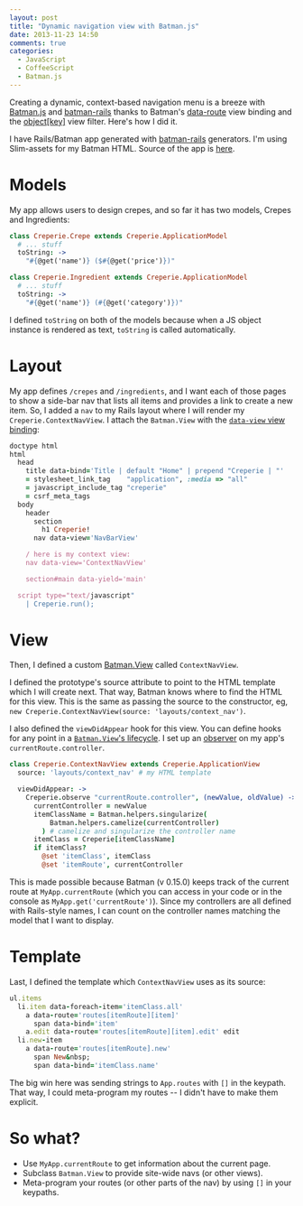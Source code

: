 ```yaml
---
layout: post
title: "Dynamic navigation view with Batman.js"
date: 2013-11-23 14:50
comments: true
categories:
  - JavaScript
  - CoffeeScript
  - Batman.js
---
```


Creating a dynamic, context-based navigation menu is a breeze with [Batman.js](http://batmanjs.org/) and [batman-rails](https://github.com/batmanjs/batman-rails) thanks to Batman's [data-route](http://batmanjs.org/docs/api/batman.view_bindings.html#data-route) view binding and the [object[key]](http://batmanjs.org/docs/api/batman.view_filters.html#value%5Bkey%5D_%3A_value) view filter. Here's how I did it.

<!-- more -->

I have Rails/Batman app generated with [batman-rails](https://github.com/batmanjs/batman-rails) generators. I'm using Slim-assets for my Batman HTML. Source of the app is [here](https://github.com/rmosolgo/batman-rails-example-crepes).

# Models

My app allows users to design crepes, and so far it has two models, Crepes and Ingredients:

```coffeescript /app/assets/javascripts/batman/models/crepe.js.coffee
class Creperie.Crepe extends Creperie.ApplicationModel
  # ... stuff
  toString: ->
    "#{@get('name')} ($#{@get('price')})"
```

```coffeescript /app/assets/javascripts/batman/models/ingredient.js.coffee
class Creperie.Ingredient extends Creperie.ApplicationModel
  # ... stuff
  toString: ->
    "#{@get('name')} (#{@get('category')})"
```

I defined `toString` on both of the models because when a JS object instance is rendered as text, `toString` is called automatically.

# Layout

My app defines `/crepes` and `/ingredients`, and I want each of those pages to show a side-bar nav that lists all items and provides a link to create a new item. So, I added a `nav` to my Rails layout where I will render my `Creperie.ContextNavView`. I attach the `Batman.View` with the [`data-view` view binding](http://batmanjs.org/docs/api/batman.view_bindings.html#data-view):

```ruby /app/views/layouts/batman.html.slim
doctype html
html
  head
    title data-bind='Title | default "Home" | prepend "Creperie | "'
    = stylesheet_link_tag    "application", :media => "all"
    = javascript_include_tag "creperie"
    = csrf_meta_tags
  body
    header
      section
        h1 Creperie!
      nav data-view='NavBarView'

    / here is my context view:
    nav data-view='ContextNavView'

    section#main data-yield='main'

  script type="text/javascript"
    | Creperie.run();
```

# View

Then, I defined a custom [Batman.View](http://batmanjs.org/docs/views.html) called `ContextNavView`.


I defined the prototype's source attribute to point to the HTML template which I will create next. That way, Batman knows where to find the HTML for this view. This is the same as passing the source to the constructor, eg, `new Creperie.ContextNavView(source: 'layouts/context_nav')`.


I also defined the `viewDidAppear` hook for this view. You can define hooks for any point in a [`Batman.View`'s lifecycle](http://batmanjs.org/docs/views.html). I set up an [observer](http://batmanjs.org/docs/api/batman.object.html#prototype_function_observe) on my app's `currentRoute.controller`.

```coffeescript /app/assets/javascripts/batman/views/context_nav_view.js.coffee
class Creperie.ContextNavView extends Creperie.ApplicationView
  source: 'layouts/context_nav' # my HTML template

  viewDidAppear: ->
    Creperie.observe "currentRoute.controller", (newValue, oldValue) ->
      currentController = newValue
      itemClassName = Batman.helpers.singularize(
          Batman.helpers.camelize(currentController)
        ) # camelize and singularize the controller name
      itemClass = Creperie[itemClassName]
      if itemClass?
        @set 'itemClass', itemClass
        @set 'itemRoute', currentController
```

This is made possible because Batman (v 0.15.0) keeps track of the current route at `MyApp.currentRoute` (which you can access in your code or in the console as `MyApp.get('currentRoute')`). Since my controllers are all defined with Rails-style names, I can count on the controller names matching the model that I want to display.

# Template

Last, I defined the template which `ContextNavView` uses as its source:

```ruby /app/assets/javascripts/batman/html/layouts/context_nav.html.slim
ul.items
  li.item data-foreach-item='itemClass.all'
    a data-route='routes[itemRoute][item]'
      span data-bind='item'
    a.edit data-route='routes[itemRoute][item].edit' edit
  li.new-item
    a data-route='routes[itemRoute].new'
      span New&nbsp;
      span data-bind='itemClass.name'
```

The big win here was sending strings to `App.routes` with `[]` in the keypath. That way, I could meta-program my routes -- I didn't have to make them explicit.

# So what?

- Use `MyApp.currentRoute` to get information about the current page.
- Subclass `Batman.View` to provide site-wide navs (or other views).
- Meta-program your routes (or other parts of the nav) by using `[]` in your keypaths.

